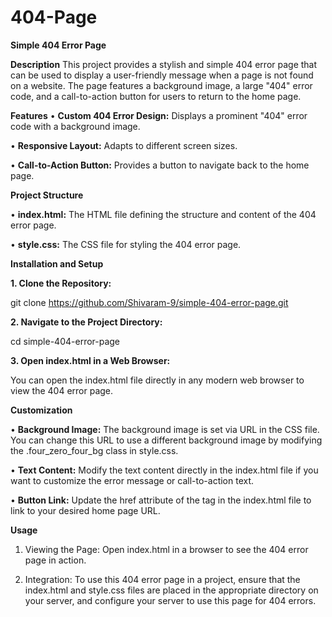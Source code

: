 # 404-Page

**Simple 404 Error Page**

**Description**
      This project provides a stylish and simple 404 error page that can be used to display a user-friendly message when a page is not found on a website. The page features a background image, a large "404" error code, and a call-to-action button for users to return to the home page.
      
**Features**
•	**Custom 404 Error Design:** Displays a prominent "404" error code with a background image.

•	**Responsive Layout:** Adapts to different screen sizes.

•	**Call-to-Action Button:** Provides a button to navigate back to the home page.

**Project Structure**

•	**index.html:** The HTML file defining the structure and content of the 404 error page.

•	**style.css:** The CSS file for styling the 404 error page.

**Installation and Setup**

**1.	Clone the Repository:**

git clone https://github.com/Shivaram-9/simple-404-error-page.git 

**2.	Navigate to the Project Directory:**

cd simple-404-error-page

**3.	Open index.html in a Web Browser:**

You can open the index.html file directly in any modern web browser to view the 404 error page.

**Customization**

•	**Background Image:** The background image is set via URL in the CSS file. You can change this URL to use a different background image by modifying the .four_zero_four_bg class in style.css.

•	**Text Content:** Modify the text content directly in the index.html file if you want to customize the error message or call-to-action text.

•	**Button Link:** Update the href attribute of the <a> tag in the index.html file to link to your desired home page URL.

**Usage**

1.	Viewing the Page: Open index.html in a browser to see the 404 error page in action.
  
2.	Integration: To use this 404 error page in a project, ensure that the index.html and style.css files are placed in the appropriate directory on your server, and configure your server to use this page for 404 errors.


